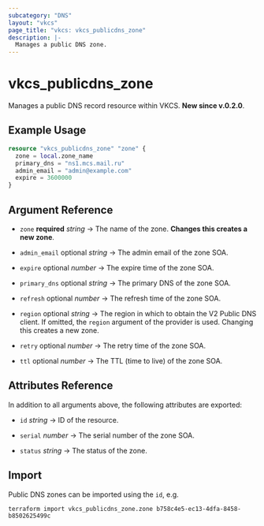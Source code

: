 ```yaml
---
subcategory: "DNS"
layout: "vkcs"
page_title: "vkcs: vkcs_publicdns_zone"
description: |-
  Manages a public DNS zone.
---
```


# vkcs_publicdns_zone

Manages a public DNS record resource within VKCS. **New since v.0.2.0**.

## Example Usage
```terraform
resource "vkcs_publicdns_zone" "zone" {
  zone = local.zone_name
  primary_dns = "ns1.mcs.mail.ru"
  admin_email = "admin@example.com"
  expire = 3600000
}
```
## Argument Reference
- `zone` **required** *string* &rarr;  The name of the zone. **Changes this creates a new zone**.

- `admin_email` optional *string* &rarr;  The admin email of the zone SOA.

- `expire` optional *number* &rarr;  The expire time of the zone SOA.

- `primary_dns` optional *string* &rarr;  The primary DNS of the zone SOA.

- `refresh` optional *number* &rarr;  The refresh time of the zone SOA.

- `region` optional *string* &rarr;  The region in which to obtain the V2 Public DNS client. If omitted, the `region` argument of the provider is used. Changing this creates a new zone.

- `retry` optional *number* &rarr;  The retry time of the zone SOA.

- `ttl` optional *number* &rarr;  The TTL (time to live) of the zone SOA.


## Attributes Reference
In addition to all arguments above, the following attributes are exported:
- `id` *string* &rarr;  ID of the resource.

- `serial` *number* &rarr;  The serial number of the zone SOA.

- `status` *string* &rarr;  The status of the zone.



## Import

Public DNS zones can be imported using the `id`, e.g.

```shell
terraform import vkcs_publicdns_zone.zone b758c4e5-ec13-4dfa-8458-b8502625499c
```
